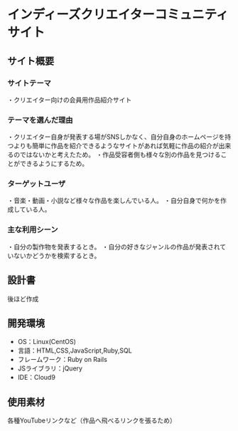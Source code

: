 # インディーズクリエイターコミュニティサイト
## サイト概要
### サイトテーマ
・クリエイター向けの会員用作品紹介サイト

### テーマを選んだ理由
・クリエイター自身が発表する場がSNSしかなく、自分自身のホームページを持つよりも簡単に作品を紹介できるようなサイトがあれば気軽に作品の紹介が出来るのではないかと考えたため。
・作品受容者側も様々な別の作品を見つけることができるようにするため。

### ターゲットユーザ
・音楽・動画・小説など様々な作品を楽しんでいる人。
・自分自身で何かを作成している人。
​
### 主な利用シーン
・自分の製作物を発表するとき。
・自分の好きなジャンルの作品が発表されていないかどうかを検索するとき。
​
## 設計書
後ほど作成
​
## 開発環境
- OS：Linux(CentOS)
- 言語：HTML,CSS,JavaScript,Ruby,SQL
- フレームワーク：Ruby on Rails
- JSライブラリ：jQuery
- IDE：Cloud9
​
## 使用素材
各種YouTubeリンクなど（作品へ飛べるリンクを張るため）